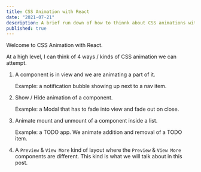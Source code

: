 ```yaml
---
title: CSS Animation with React
date: "2021-07-21"
description: A brief run down of how to thinnk about CSS animations with React based web app
published: true
---
```


Welcome to CSS Animation with React.

At a high level, I can think of 4 ways / kinds of CSS animation we can attempt.

1. A component is in view and we are animating a part of it.

   Example: a notification bubble showing up next to a nav item.

2. Show / Hide animation of a component.

   Example: a Modal that has to fade into view and fade out on close.

3. Animate mount and unmount of a component inside a list.

   Example: a TODO app. We animate addition and removal of a TODO item.

4. A `Preview` & `View More` kind of layout where the `Preview` & `View More` components are different. This kind is what we will talk about in this post.